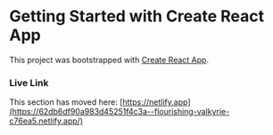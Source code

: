 # Getting Started with Create React App

This project was bootstrapped with [Create React App](https://github.com/facebook/create-react-app).
 

### Live Link
 

This section has moved here: [https://netlify.app](https://62db6df90a983d45251f4c3a--flourishing-valkyrie-c76ea5.netlify.app/)
